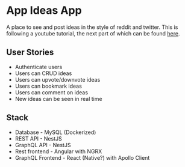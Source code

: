 # App Ideas App

A place to see and post ideas in the style of reddit and twitter. This is following a youtube tutorial, the next part of which can be found [here](https://www.youtube.com/watch?v=4GC8z0EfV6g 'YouTube: Ideas App - NestJS API 08 Relationships').

## User Stories

- Authenticate users
- Users can CRUD ideas
- Users can upvote/downvote ideas
- Users can bookmark ideas
- Users can comment on ideas
- New ideas can be seen in real time

## Stack

- Database - MySQL (Dockerized)
- REST API - NestJS
- GraphQL API - NestJS
- Rest frontend - Angular with NGRX
- GraphQL Frontend - React (Native?) with Apollo Client
